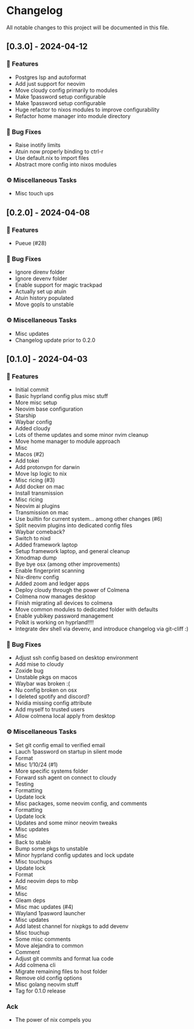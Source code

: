 # Changelog

All notable changes to this project will be documented in this file.

## [0.3.0] - 2024-04-12

### 🚀 Features

- Postgres lsp and autoformat
- Add just support for neovim
- Move cloudy config primarily to modules
- Make 1password setup configurable
- Make 1password setup configurable
- Huge refactor to nixos modules to improve configurability
- Refactor home manager into module directory

### 🐛 Bug Fixes

- Raise inotify limits
- Atuin now properly binding to ctrl-r
- Use default.nix to import files
- Abstract more config into nixos modules

### ⚙️ Miscellaneous Tasks

- Misc touch ups

## [0.2.0] - 2024-04-08

### 🚀 Features

- Pueue (#28)

### 🐛 Bug Fixes

- Ignore direnv folder
- Ignore devenv folder
- Enable support for magic trackpad
- Actually set up atuin
- Atuin history populated
- Move gopls to unstable

### ⚙️ Miscellaneous Tasks

- Misc updates
- Changelog update prior to 0.2.0

## [0.1.0] - 2024-04-03

### 🚀 Features

- Initial commit
- Basic hyprland config plus misc stuff
- More misc setup
- Neovim base configuration
- Starship
- Waybar config
- Added cloudy
- Lots of theme updates and some minor nvim cleanup
- Move home manager to module approach
- Misc
- Macos (#2)
- Add tokei
- Add protonvpn for darwin
- Move lsp logic to nix
- Misc ricing (#3)
- Add docker on mac
- Install transmission
- Misc ricing
- Neovim ai plugins
- Transmission on mac
- Use builtin for current system... among other changes (#6)
- Split neovim plugins into dedicated config files
- Waybar comeback?
- Switch to nixd
- Added framework laptop
- Setup framework laptop, and general cleanup
- Xmodmap dump
- Bye bye osx (among other improvements)
- Enable fingerprint scanning
- Nix-direnv config
- Added zoom and ledger apps
- Deploy cloudy through the power of Colmena
- Colmena now manages desktop
- Finish migrating all devices to colmena
- Move common modules to dedicated folder with defaults
- Enable yubikey password management
- Polkit is working on hyprland!!!!
- Integrate dev shell via devenv, and introduce changelog via git-cliff :)

### 🐛 Bug Fixes

- Adjust ssh config based on desktop environment
- Add mise to cloudy
- Zoxide bug
- Unstable pkgs on macos
- Waybar was broken :(
- Nu config broken on osx
- I deleted spotify and discord?
- Nvidia missing config attribute
- Add myself to trusted users
- Allow colmena local apply from desktop

### ⚙️ Miscellaneous Tasks

- Set git config email to verified email
- Lauch 1password on startup in silent mode
- Format
- Misc 1/10/24 (#1)
- More specific systems folder
- Forward ssh agent on connect to cloudy
- Testing
- Formatting
- Update lock
- Misc packages, some neovim config, and comments
- Formatting
- Update lock
- Updates and some minor neovim tweaks
- Misc updates
- Misc
- Back to stable
- Bump some pkgs to unstable
- Minor hyprland config updates and lock update
- Misc touchups
- Update lock
- Format
- Add neovim deps to mbp
- Misc
- Misc
- Gleam deps
- Misc mac updates (#4)
- Wayland 1pasword launcher
- Misc updates
- Add latest channel for nixpkgs to add devenv
- Misc touchup
- Some misc comments
- Move alejandra to common
- Comment
- Adjust git commits and format lua code
- Add colmena cli
- Migrate remaining files to host folder
- Remove old config options
- Misc golang neovim stuff
- Tag for 0.1.0 release

### Ack

- The power of nix compels you

<!-- generated by git-cliff -->
